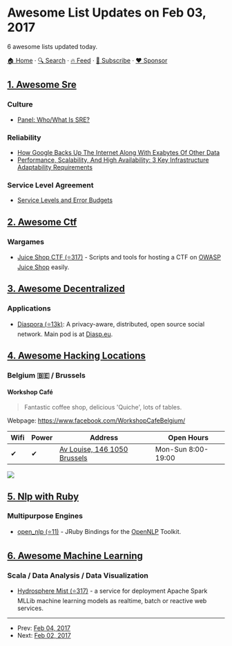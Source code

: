 # Awesome List Updates on Feb 03, 2017

6 awesome lists updated today.

[🏠 Home](/README.md) · [🔍 Search](https://www.trackawesomelist.com/search/) · [🔥 Feed](https://www.trackawesomelist.com/rss.xml) · [📮 Subscribe](https://trackawesomelist.us17.list-manage.com/subscribe?u=d2f0117aa829c83a63ec63c2f&id=36a103854c) · [❤️  Sponsor](https://github.com/sponsors/theowenyoung)



## [1. Awesome Sre](/content/dastergon/awesome-sre/README.md)

### Culture

*   [Panel: Who/What Is SRE?](https://www.usenix.org/conference/srecon16/program/presentation/definition-of-sre-panel)

### Reliability

*   [How Google Backs Up The Internet Along With Exabytes Of Other Data](http://highscalability.com/blog/2014/2/3/how-google-backs-up-the-internet-along-with-exabytes-of-othe.html)
*   [Performance, Scalability, And High Availability: 3 Key Infrastructure Adaptability Requirements](http://highscalability.com/blog/2017/2/2/performance-scalability-and-high-availability-3-key-infrastr.html)

### Service Level Agreement

*   [Service Levels and Error Budgets](https://www.usenix.org/conference/srecon16/program/presentation/jones)

## [2. Awesome Ctf](/content/apsdehal/awesome-ctf/README.md)

### Wargames

*   [Juice Shop CTF (⭐317)](https://github.com/bkimminich/juice-shop-ctf) - Scripts and tools for hosting a CTF on [OWASP Juice Shop](https://www.owasp.org/index.php/OWASP_Juice_Shop_Project) easily.

## [3. Awesome Decentralized](/content/croqaz/awesome-decentralized/README.md)

### Applications

*   [Diaspora (⭐13k)](https://github.com/diaspora/diaspora): A privacy-aware, distributed, open source social network. Main pod is at [Diasp.eu](https://diasp.eu).

## [4. Awesome Hacking Locations](/content/daviddias/awesome-hacking-locations/README.md)

### Belgium 🇧🇪 / Brussels

#### Workshop Café

> Fantastic coffee shop, delicious 'Quiche', lots of tables.

Webpage: <https://www.facebook.com/WorkshopCafeBelgium/>

| Wifi | Power | Address                                                          | Open Hours         |
| ---- | ----- | ---------------------------------------------------------------- | ------------------ |
| ✔    | ✔     | [Av Louise, 146 1050 Brussels](https://goo.gl/maps/hsGKR1Ytn6N2) | Mon-Sun 8:00-19:00 |

![](http://www.speedtest.net/result/6022204011.png)

## [5. Nlp with Ruby](/content/arbox/nlp-with-ruby/README.md)

### Multipurpose Engines

*   [open\_nlp (⭐11)](https://github.com/hck/open_nlp) -
    JRuby Bindings for the [OpenNLP](https://opennlp.apache.org/) Toolkit.

## [6. Awesome Machine Learning](/content/josephmisiti/awesome-machine-learning/README.md)

### Scala / Data Analysis / Data Visualization

*   [Hydrosphere Mist (⭐317)](https://github.com/Hydrospheredata/mist) - a service for deployment Apache Spark MLLib machine learning models as realtime, batch or reactive web services.

---

- Prev: [Feb 04, 2017](/content/2017/02/04/README.md)
- Next: [Feb 02, 2017](/content/2017/02/02/README.md)